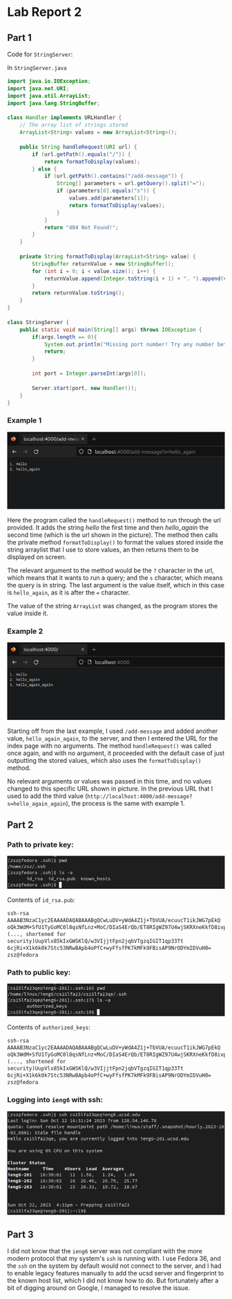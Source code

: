 # Lab Report 2

## Part 1

Code for `StringServer`:

In `StringServer.java`

```java
import java.io.IOException;
import java.net.URI;
import java.util.ArrayList;
import java.lang.StringBuffer;

class Handler implements URLHandler {
    // The array list of strings stored
    ArrayList<String> values = new ArrayList<String>();

    public String handleRequest(URI url) {
        if (url.getPath().equals("/")) {
            return formatToDisplay(values);
        } else {
            if (url.getPath().contains("/add-message")) {
                String[] parameters = url.getQuery().split("=");
                if (parameters[0].equals("s")) {
                    values.add(parameters[1]);
                    return formatToDisplay(values);
                }
            }
            return "404 Not Found!";
        }
    }

    private String formatToDisplay(ArrayList<String> value) {
        StringBuffer returnValue = new StringBuffer();
        for (int i = 0; i < value.size(); i++) {
            returnValue.append(Integer.toString(i + 1) + ". ").append(value.get(i)).append('\n');
        }
        return returnValue.toString();
    }
}

class StringServer {
    public static void main(String[] args) throws IOException {
        if(args.length == 0){
            System.out.println("Missing port number! Try any number between 1024 to 49151");
            return;
        }

        int port = Integer.parseInt(args[0]);

        Server.start(port, new Handler());
    }
}
```

### Example 1

![Example_Image_1](report2_images/Screenshot%20from%202023-10-22%2016-05-36.png)

Here the program called the `handleRequest()` method to run through the url
provided. It adds the string _hello_ the first time and then _hello_again_ the
second time (which is the url shown in the picture). The method then calls the
private method `formatToDisplay()` to format the values stored inside the 
string arraylist that I use to store values, an then returns them to be 
displayed on screen.

The relevant argument to the method would be the `?` character in the url, which
means that it wants to run a query; and the `s` character, which means the query
is in string. The last argument is the value itself, which in this case is
`hello_again`, as it is after the `=` character.

The value of the string `ArrayList` was changed, as the program stores the value
inside it.


### Example 2

![Example_Image_2](report2_images/Screenshot%20from%202023-10-22%2016-05-51.png)

Starting off from the last example, I used `/add-message` and added another value, 
`hello_again_again`, to the server, and then I entered the URL for the index 
page with no arguments. The method `handleRequest()` was called once again, and
with no argument, it proceeded with the default case of just outputting the 
stored values, which also uses the `formatToDisplay()` method.

No relevant arguments or values was passed in this time, and no values changed 
to this specific URL shown in picture. In the previous URL that I used to add 
the third value (`http://localhost:4000/add-message?s=hello_again_again`), the
process is the same with example 1.

## Part 2

### Path to private key:

![Private_Key](report2_images/Screenshot%20from%202023-10-22%2016-31-18.png)

Contents of `id_rsa.pub`: 

```
ssh-rsa AAAAB3NzaC1yc2EAAAADAQABAAABgQCwLuDV+yWdA4Z1j+TbVUA/ecuucT1ikJWG7pEkQ
oQk3WdM+SfU1TyGoMC0l8qsNfLnz+MoC/DIaS4ErQb/ET8RIgWZ97U4wjSKRXneKkfD8ivprFpm9
(..., shortened for security)UupVlx85kIxGWSKlQ/w3VIjjtFpn2jqbVTgzqIGIT1qp33Tt
6cjRi+X1k6k0k7Stc53NRwBApb4oPfC+wyFfsfPK7kMFk9FBisAP9NrODYmIDVuH0= zsz@fedora
```

### Path to public key:

![Public_Key](report2_images/Screenshot%20from%202023-10-22%2016-31-46.png)

Contents of `authorized_keys`:

```
ssh-rsa AAAAB3NzaC1yc2EAAAADAQABAAABgQCwLuDV+yWdA4Z1j+TbVUA/ecuucT1ikJWG7pEkQ
oQk3WdM+SfU1TyGoMC0l8qsNfLnz+MoC/DIaS4ErQb/ET8RIgWZ97U4wjSKRXneKkfD8ivprFpm9
(..., shortened for security)UupVlx85kIxGWSKlQ/w3VIjjtFpn2jqbVTgzqIGIT1qp33Tt
6cjRi+X1k6k0k7Stc53NRwBApb4oPfC+wyFfsfPK7kMFk9FBisAP9NrODYmIDVuH0= zsz@fedora
```

### Logging into `ieng6` with ssh:

![login](report2_images/Screenshot%20from%202023-10-22%2016-32-12.png)

## Part 3

I did not know that the `ieng6` server was not compliant with the more modern
protocol that my system's `ssh` is running with. I use Fedora 36, and the `ssh`
on the system by default would not connect to the server, and I had to enable 
legacy features manually to add the ucsd server and fingerprint to the known 
host list, which I did not know how to do. But fortunately after a bit of 
digging around on Google, I managed to resolve the issue.
